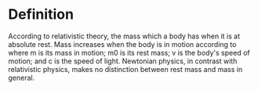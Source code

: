 # Definition

According to relativistic theory, the mass which a body has when it is
at absolute rest. Mass increases when the body is in motion according to
where m is its mass in motion; m0 is its rest mass; v is the body's
speed of motion; and c is the speed of light. Newtonian physics, in
contrast with relativistic physics, makes no distinction between rest
mass and mass in general.

